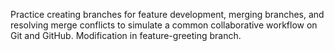 Practice creating branches for feature development, merging branches, and resolving merge conflicts to simulate a common collaborative workflow on Git and GitHub.
 Modification in feature-greeting branch.
